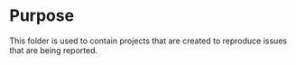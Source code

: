 # Purpose #

This folder is used to contain projects that are created to reproduce issues that are being reported.